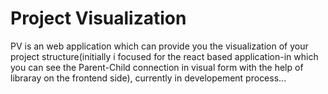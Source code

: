 # Project Visualization
PV is an web application which can provide you the visualization of your project structure(initially i focused for the react based application-in which you can see the Parent-Child connection in visual form with the help of libraray on the frontend side), currently in developement process...
